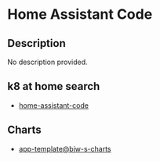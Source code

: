 # Home Assistant Code

## Description

No description provided.

## k8 at home search

- [home-assistant-code](https://nanne.dev/k8s-at-home-search/#/home-assistant-code)

## Charts

- [app-template@bjw-s-charts](https://bjw-s.github.io/helm-charts/)
